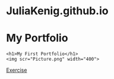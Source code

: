 # JuliaKenig.github.io
# My Portfolio

    <h1>My First Portfolio</h1>
    <img scr="Picture.png" width="400">

<a href="https://juliakenig.github.io"> Exercise </a>
